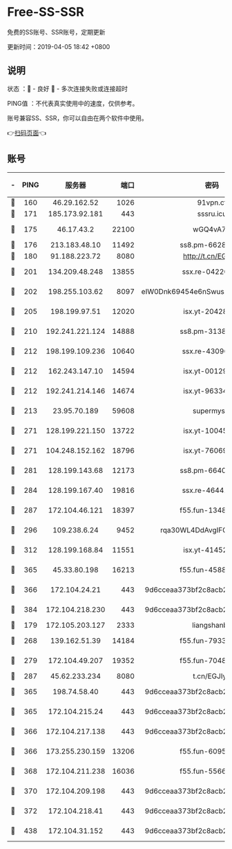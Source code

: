 # Free-SS-SSR

免费的SS账号、SSR账号，定期更新

更新时间：2019-04-05 18:42 +0800

## 说明

状态     ：🙂 - 良好 🙁 - 多次连接失败或连接超时

PING值   ：不代表真实使用中的速度，仅供参考。

账号兼容SS、SSR，你可以自由在两个软件中使用。

👉[扫码页面](https://liesauer.github.io/Free-SS-SSR/)👈

## 账号

|-|PING|服务器|端口|密码|加密方式|区域|
|:----:|:----:|:-----:|-----:|:----:|:----:|:----:|
|🙂|160|46.29.162.52|1026|91vpn.cf|rc4-md5|RU|
|🙂|171|185.173.92.181|443|sssru.icu|rc4-md5|RU|
|🙂|175|46.17.43.2|22100|wGQ4vA7D|aes-256-gcm|RU|
|🙂|176|213.183.48.10|11492|ss8.pm-66285034|rc4-md5|RU|
|🙂|180|91.188.223.72|8080|http://t.cn/EGJIyrl|rc4-md5|RU|
|🙂|201|134.209.48.248|13855|ssx.re-04220668|aes-256-cfb|US|
|🙂|202|198.255.103.62|8097|eIW0Dnk69454e6nSwuspv9DmS201tQ0D|aes-256-cfb|US|
|🙂|205|198.199.97.51|12020|isx.yt-20428296|aes-256-cfb|US|
|🙂|210|192.241.221.124|14888|ss8.pm-31382294|aes-256-cfb|US|
|🙂|212|198.199.109.236|10640|ssx.re-43096758|aes-256-cfb|US|
|🙂|212|162.243.147.10|14594|isx.yt-00129224|aes-256-cfb|US|
|🙂|212|192.241.214.146|14674|isx.yt-96334607|aes-256-cfb|US|
|🙂|213|23.95.70.189|59608|supermyssr|chacha20-ietf|US|
|🙂|271|128.199.221.150|13722|isx.yt-10045081|aes-256-cfb|SG|
|🙂|271|104.248.152.162|18796|isx.yt-76069686|aes-256-cfb|SG|
|🙂|281|128.199.143.68|12173|ss8.pm-66400443|aes-256-cfb|SG|
|🙂|284|128.199.167.40|19816|ssx.re-46441755|aes-256-cfb|SG|
|🙂|287|172.104.46.121|18397|f55.fun-13486304|aes-256-cfb|SG|
|🙂|296|109.238.6.24|9452|rqa30WL4DdAvgIFG6Fs3znzTa|aes-256-cfb|FR|
|🙂|312|128.199.168.84|11551|isx.yt-41452908|aes-256-cfb|SG|
|🙂|365|45.33.80.198|16213|f55.fun-45880587|aes-256-cfb|US|
|🙂|366|172.104.24.21|443|9d6cceaa373bf2c8acb22e60b6a58be6|aes-256-cfb|US|
|🙂|384|172.104.218.230|443|9d6cceaa373bf2c8acb22e60b6a58be6|aes-256-cfb|US|
|🙂|179|172.105.203.127|2333|liangshanbo|chacha20|JP|
|🙂|268|139.162.51.39|14184|f55.fun-79338147|aes-256-cfb|SG|
|🙂|279|172.104.49.207|19352|f55.fun-70481610|aes-256-cfb|SG|
|🙂|287|45.62.233.234|8080|t.cn/EGJIyrl|rc4-md5|CA|
|🙂|365|198.74.58.40|443|9d6cceaa373bf2c8acb22e60b6a58be6|aes-256-cfb|US|
|🙂|365|172.104.215.24|443|9d6cceaa373bf2c8acb22e60b6a58be6|aes-256-cfb|US|
|🙂|366|172.104.217.138|443|9d6cceaa373bf2c8acb22e60b6a58be6|aes-256-cfb|US|
|🙂|366|173.255.230.159|13206|f55.fun-60953753|aes-256-cfb|US|
|🙂|368|172.104.211.238|16036|f55.fun-55663188|aes-256-cfb|US|
|🙁|370|172.104.209.198|443|9d6cceaa373bf2c8acb22e60b6a58be6|aes-256-cfb|US|
|🙁|372|172.104.218.41|443|9d6cceaa373bf2c8acb22e60b6a58be6|aes-256-cfb|US|
|🙁|438|172.104.31.152|443|9d6cceaa373bf2c8acb22e60b6a58be6|aes-256-cfb|US|
